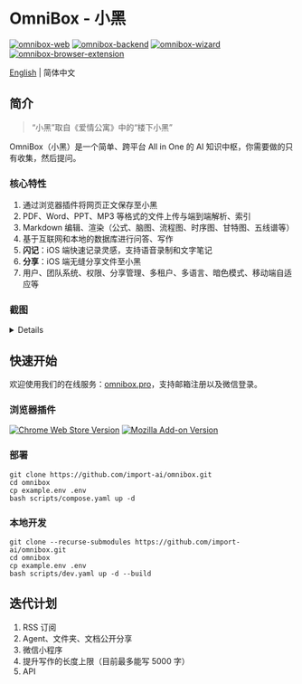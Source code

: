 # OmniBox - 小黑

[![omnibox-web](https://img.shields.io/github/v/release/import-ai/omnibox-web?color=brightgreen&label=Web&sort=semver)](https://github.com/import-ai/omnibox-web/releases)
[![omnibox-backend](https://img.shields.io/github/v/release/import-ai/omnibox-backend?color=blue&label=Backend&sort=semver)](https://github.com/import-ai/omnibox-backend/releases)
[![omnibox-wizard](https://img.shields.io/github/v/release/import-ai/omnibox-wizard?color=orange&label=Wizard&sort=semver)](https://github.com/import-ai/omnibox-wizard/releases)
[![omnibox-browser-extension](https://img.shields.io/github/v/release/import-ai/omnibox-browser-extension?color=yellow&label=Browser%20Extension&sort=semver)](https://github.com/import-ai/omnibox-browser-extension/releases)

[English](./README.md) | 简体中文

## 简介

> “小黑”取自《爱情公寓》中的“楼下小黑”

OmniBox（小黑）是一个简单、跨平台 All in One 的 AI 知识中枢，你需要做的只有收集，然后提问。

### 核心特性

1. 通过浏览器插件将网页正文保存至小黑
2. PDF、Word、PPT、MP3 等格式的文件上传与端到端解析、索引
3. Markdown 编辑、渲染（公式、脑图、流程图、时序图、甘特图、五线谱等）
4. 基于互联网和本地的数据库进行问答、写作
5. **闪记**：iOS 端快速记录灵感，支持语音录制和文字笔记
6. **分享**：iOS 端无缝分享文件至小黑
7. 用户、团队系统、权限、分享管理、多租户、多语言、暗色模式、移动端自适应等

### 截图

<details>
<table>
<tr>
<th>功能</th>
<th>源</th>
<th>解析结果</th>
</tr>
<tr>
<td>收藏网页</td>
<td><img src="assets/screenshots/extension/SCR-20250727-uniy.png" alt="Source web"></td>
<td><img src="assets/screenshots/extension/SCR-20250727-srzd.png" alt="Extension parsing result"></td>
</tr>
<tr>
<td rowspan="2">文件解析</td>
<td><a href="assets/example.mp3">example.mp3</a></td>
<td><img src="assets/screenshots/uploads/SCR-20250727-uakj.png"></td>
</tr>
<tr>
<td><img src="assets/screenshots/uploads/SCR-20250727-ujjl.png"></td>
<td><img src="assets/screenshots/uploads/SCR-20250727-uanf.png">
<img src="assets/screenshots/uploads/SCR-20250727-uaoi.png"></td>
</tr>
</table>

<table>
<tr>
<th>功能</th>
<th>截图</th>
</tr>
<tr>
<td>问答</td>
<td><img src="assets/screenshots/chat/SCR-20250727-uder.png"></td>
</tr>
<tr>
<td>写作</td>
<td><img src="assets/screenshots/chat/SCR-20250727-udta.png">
<img src="assets/screenshots/chat/SCR-20250727-uegk.png"></td>
</tr>
<tr>
<td>Markdown</td>
<td><img src="assets/screenshots/markdown/SCR-20250727-ssnr.png">
<img src="assets/screenshots/markdown/SCR-20250727-ssou.png">
<img src="assets/screenshots/markdown/SCR-20250727-sspn.png">
<img src="assets/screenshots/markdown/SCR-20250727-ssqi.png"></td>
</tr>
</table>

<table>
<tr>
<th>功能</th>
<th>演示视频</th>
</tr>
<tr>
<td>闪记 - 语音录制</td>
<td><video src="https://github.com/user-attachments/assets/7d7c1089-5f7d-4575-b3cc-a2ee5effb3db" width="300"></video></td>
</tr>
<tr>
<td>闪记 - 文字笔记</td>
<td><video src="https://github.com/user-attachments/assets/b31c6bbd-78b3-4808-8370-a93e16ff6ddd" width="300"></video></td>
</tr>
<tr>
<td>分享文件至小黑</td>
<td><video src="https://github.com/user-attachments/assets/0000f920-4028-4d3d-8024-e4fbfb78a77f" width="300"></video></td>
</tr>
</table>
</details>

## 快速开始

欢迎使用我们的在线服务：[omnibox.pro](https://www.omnibox.pro)，支持邮箱注册以及微信登录。

### 浏览器插件

[![Chrome Web Store Version](https://img.shields.io/chrome-web-store/v/gckiocdfdaofgabchobljcdimjieookl?label=Google%20Chrome&color=yellow)](https://chromewebstore.google.com/detail/save-to-omnibox/gckiocdfdaofgabchobljcdimjieookl)
[![Mozilla Add-on Version](https://img.shields.io/amo/v/save-to-omnibox?label=Mozilla%20Firefox&color=%23f72f54)
](https://addons.mozilla.org/en-US/firefox/addon/save-to-omnibox/)

### 部署

```shell
git clone https://github.com/import-ai/omnibox.git
cd omnibox
cp example.env .env
bash scripts/compose.yaml up -d
```

### 本地开发

```shell
git clone --recurse-submodules https://github.com/import-ai/omnibox.git
cd omnibox
cp example.env .env
bash scripts/dev.yaml up -d --build
```

## 迭代计划

1. RSS 订阅
2. Agent、文件夹、文档公开分享
3. 微信小程序
4. 提升写作的长度上限（目前最多能写 5000 字）
5. API
